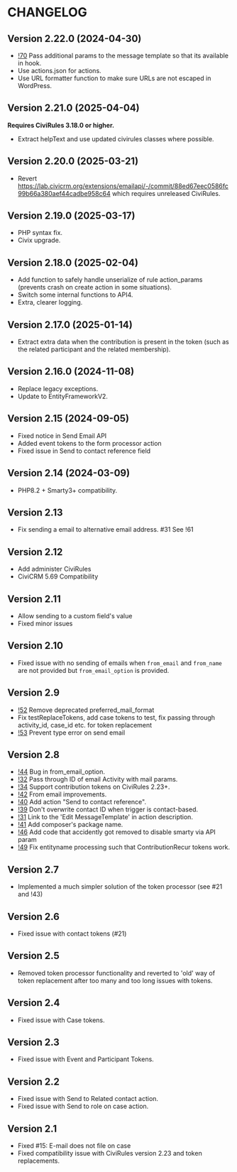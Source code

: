 # CHANGELOG

## Version 2.22.0 (2024-04-30)

* [!70](https://lab.civicrm.org/extensions/emailapi/-/merge_requests/70) Pass additional params to the message template so that its available in hook.
* Use actions.json for actions.
* Use URL formatter function to make sure URLs are not escaped in WordPress.

## Version 2.21.0 (2025-04-04)
**Requires CiviRules 3.18.0 or higher.**

* Extract helpText and use updated civirules classes where possible.

## Version 2.20.0 (2025-03-21)

* Revert https://lab.civicrm.org/extensions/emailapi/-/commit/88ed67eec0586fc99b66a380aef44cadbe958c64 which requires unreleased CiviRules.

## Version 2.19.0 (2025-03-17)

* PHP syntax fix.
* Civix upgrade.

## Version 2.18.0 (2025-02-04)

* Add function to safely handle unserialize of rule action_params (prevents crash on create action in some situations).
* Switch some internal functions to API4.
* Extra, clearer logging.

## Version 2.17.0 (2025-01-14)

* Extract extra data when the contribution is present in the token (such as the related participant and the related membership).

## Version 2.16.0 (2024-11-08)

* Replace legacy exceptions.
* Update to EntityFrameworkV2.

## Version 2.15 (2024-09-05)

* Fixed notice in Send Email API
* Added event tokens to the form processor action
* Fixed issue in Send to contact reference field

## Version 2.14 (2024-03-09)

* PHP8.2 + Smarty3+ compatibility.

## Version 2.13

*  Fix sending a email to alternative email address. #31 See !61

## Version 2.12

* Add administer CiviRules
* CiviCRM 5.69 Compatibility

## Version 2.11

* Allow sending to a custom field's value
* Fixed minor issues

## Version 2.10

* Fixed issue with no sending of emails when `from_email` and `from_name` are not provided but `from_email_option` is provided.

## Version 2.9

* [!52](https://lab.civicrm.org/extensions/emailapi/-/merge_requests/52) Remove deprecated preferred_mail_format
* Fix testReplaceTokens, add case tokens to test, fix passing through activity_id, case_id etc. for token replacement
* [!53](https://lab.civicrm.org/extensions/emailapi/-/merge_requests/53) Prevent type error on send email

## Version 2.8

* [!44](https://lab.civicrm.org/extensions/emailapi/-/merge_requests/44) Bug in from_email_option.
* [!32](https://lab.civicrm.org/extensions/emailapi/-/merge_requests/32) Pass through ID of email Activity with mail params.
* [!34](https://lab.civicrm.org/extensions/emailapi/-/merge_requests/34) Support contribution tokens on CiviRules 2.23+.
* [!42](https://lab.civicrm.org/extensions/emailapi/-/merge_requests/42) From email improvements.
* [!40](https://lab.civicrm.org/extensions/emailapi/-/merge_requests/40) Add action "Send to contact reference".
* [!39](https://lab.civicrm.org/extensions/emailapi/-/merge_requests/39) Don't overwrite contact ID when trigger is contact-based.
* [!31](https://lab.civicrm.org/extensions/emailapi/-/merge_requests/31) Link to the 'Edit MessageTemplate' in action description.
* [!41](https://lab.civicrm.org/extensions/emailapi/-/merge_requests/41) Add composer's package name.
* [!46](https://lab.civicrm.org/extensions/emailapi/-/merge_requests/46) Add code that accidently got removed to disable smarty via API param
* [!49](https://lab.civicrm.org/extensions/emailapi/-/merge_requests/49) Fix entityname processing such that ContributionRecur tokens work.

## Version 2.7

* Implemented a much simpler solution of the token processor (see #21 and !43)

## Version 2.6

* Fixed issue with contact tokens (#21)

## Version 2.5

* Removed token processor functionality and reverted to 'old' way of token replacement after too many and too long issues with tokens.

## Version 2.4

* Fixed issue with Case tokens.

## Version 2.3

* Fixed issue with Event and Participant Tokens.

## Version 2.2

* Fixed issue with Send to Related contact action.
* Fixed issue with Send to role on case action.

## Version 2.1

* Fixed #15: E-mail does not file on case
* Fixed compatibility issue with CiviRules version 2.23 and token replacements.

